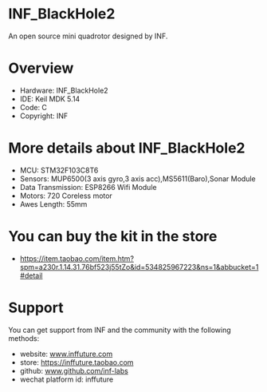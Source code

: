 # INF_BlackHole2
An open source mini quadrotor designed by INF.

# Overview
* Hardware: INF_BlackHole2
* IDE: Keil MDK 5.14
* Code: C
* Copyright: INF

# More details about INF_BlackHole2
* MCU: STM32F103C8T6
* Sensors: MUP6500(3 axis gyro,3 axis acc),MS5611(Baro),Sonar Module
* Data Transmission: ESP8266 Wifi Module
* Motors: 720 Coreless motor
* Awes Length: 55mm

# You can buy the kit in the store
* https://item.taobao.com/item.htm?spm=a230r.1.14.31.76bf523j55tZo&id=534825967223&ns=1&abbucket=1#detail

# Support
You can get support from INF and the community with the following methods:
* website: www.inffuture.com
* store: https://inffuture.taobao.com
* github: www.github.com/inf-labs
* wechat platform id: inffuture

